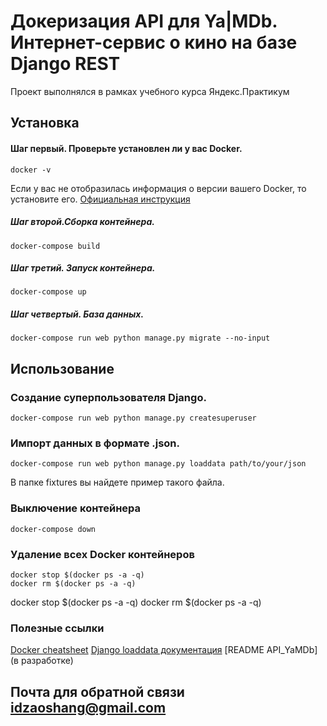 # Докеризация API для Ya|MDb. Интернет-сервис о кино на базе Django REST

Проект выполнялся в рамках учебного курса Яндекс.Практикум

## Установка

#### Шаг первый. Проверьте установлен ли у вас Docker. 

```Ваш терминал
docker -v
```
Если у вас не отобразилась информация о версии вашего Docker, то установите его. [Официальная инструкция](https://docs.docker.com/engine/install/)

##### Шаг второй.Сборка контейнера.
```Ваш терминал
docker-compose build
```
##### Шаг третий. Запуск контейнера.
```Ваш терминал
docker-compose up
```
##### Шаг четвертый. База данных.
```Ваш терминал
docker-compose run web python manage.py migrate --no-input
```
## Использование
### Создание суперпользователя Django.
```Ваш терминал
docker-compose run web python manage.py createsuperuser
```
### Импорт данных в формате .json.
```Ваш терминал
docker-compose run web python manage.py loaddata path/to/your/json
```
В папке fixtures вы найдете пример такого файла.
### Выключение контейнера
```Ваш терминал
docker-compose down
```
### Удаление всех Docker контейнеров
```Ваш терминал
docker stop $(docker ps -a -q)
docker rm $(docker ps -a -q)
```
docker stop $(docker ps -a -q)
docker rm $(docker ps -a -q)

### Полезные ссылки
[Docker cheatsheet](http://dockerlabs.collabnix.com/docker/cheatsheet/)
[Django loaddata документация](https://docs.djangoproject.com/en/3.0/ref/django-admin/#django-admin-dumpdata)
[README API_YaMDb](в разработке)

## Почта для обратной связи idzaoshang@gmail.com
